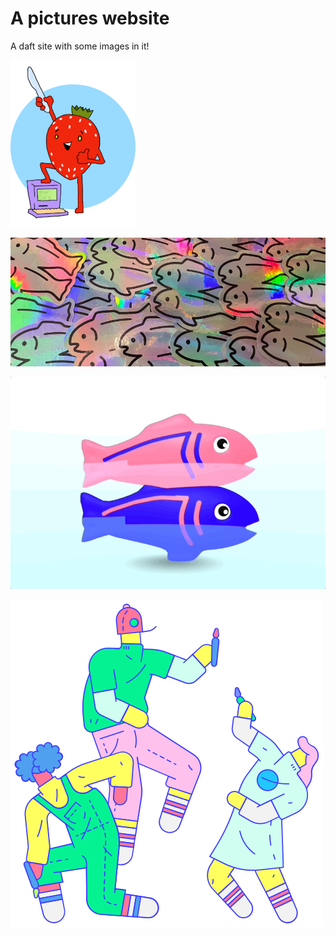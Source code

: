 # A pictures website

A daft site with some images in it!

![Jam friend](jampal.png)

![Stickers](stickers.jpeg)

![Spinny fish](spinfish.gif)

![Painters](painters.png)
